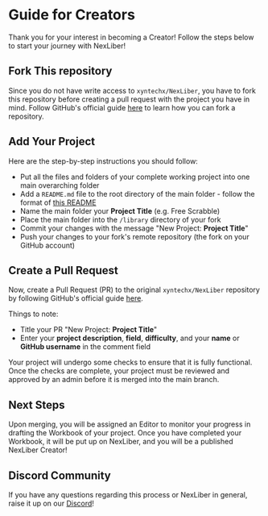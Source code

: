 # Guide for Creators
Thank you for your interest in becoming a Creator! Follow the steps below to start your journey with NexLiber!

## Fork This repository
Since you do not have write access to `xyntechx/NexLiber`, you have to fork this repository before creating a pull request with the project you have in mind. Follow GitHub's official guide [here](https://docs.github.com/en/get-started/quickstart/fork-a-repo) to learn how you can fork a repository.

## Add Your Project
Here are the step-by-step instructions you should follow:
- Put all the files and folders of your complete working project into one main overarching folder
- Add a `README.md` file to the root directory of the main folder - follow the format of [this README](https://github.com/xyntechx/NexLiber/blob/main/library/Free%20Scrabble/README.md)
- Name the main folder your **Project Title** (e.g. Free Scrabble)
- Place the main folder into the `/library` directory of your fork
- Commit your changes with the message "New Project: **Project Title**"
- Push your changes to your fork's remote repository (the fork on your GitHub account)

## Create a Pull Request
Now, create a Pull Request (PR) to the original `xyntechx/NexLiber` repository by following GitHub's official guide [here](https://docs.github.com/en/pull-requests/collaborating-with-pull-requests/proposing-changes-to-your-work-with-pull-requests/creating-a-pull-request-from-a-fork).

Things to note:
- Title your PR "New Project: **Project Title**"
- Enter your **project description**, **field**, **difficulty**, and your **name** or **GitHub username** in the comment field

Your project will undergo some checks to ensure that it is fully functional. Once the checks are complete, your project must be reviewed and approved by an admin before it is merged into the main branch.

## Next Steps
Upon merging, you will be assigned an Editor to monitor your progress in drafting the Workbook of your project. Once you have completed your Workbook, it will be put up on NexLiber, and you will be a published NexLiber Creator!

## Discord Community
If you have any questions regarding this process or NexLiber in general, raise it up on our [Discord]()!

<!-- TODO: Discord Server -->
